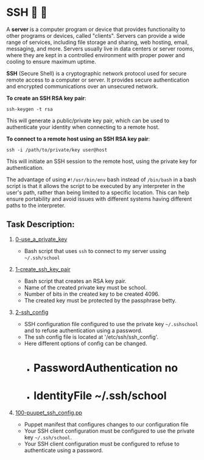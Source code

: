 # SSH :page_with_curl: :key:
A **server** is a computer program or device that provides functionality to other programs or devices, called "clients". Servers can provide a wide range of services, including file storage and sharing, web hosting, email, messaging, and more.
Servers usually live in data centers or server rooms, where they are kept in a controlled environment with proper power and cooling to ensure maximum uptime.

**SSH** (Secure Shell) is a cryptographic network protocol used for secure remote access to a computer or server. It provides secure authentication and encrypted communications over an unsecured network.

**To create an SSH RSA key pair**:
```
ssh-keygen -t rsa
```
This will generate a public/private key pair, which can be used to authenticate your identity when connecting to a remote host.

**To connect to a remote host using an SSH RSA key pair**:
```
ssh -i /path/to/private/key user@host
```
This will initiate an SSH session to the remote host, using the private key for authentication.

The advantage of using `#!/usr/bin/env` bash instead of `/bin/bash` in a bash script is that it allows the script to be executed by any interpreter in the user's path, rather than being limited to a specific location. This can help ensure portability and avoid issues with different systems having different paths to the interpreter.

## Task Description:
1. [0-use_a_private_key](./0-use_a_private_key)
	- Bash script that uses `ssh` to connect to my server ussing `~/.ssh/school`

2. [1-create_ssh_key_pair](./1-create_ssh_key_pair)
	- Bash script that creates an RSA key pair.
	- Name of the created private key must be school.
	- Number of bits in the created key to be created 4096.
	- The created key must be protected by the passphrase betty.

3. [2-ssh_config](./2-ssh_config)
	- SSH configuration file configured to use the private key `~/.sshschool` and to refuse authentication using a password.
	- The ssh config file is located at '/etc/ssh/ssh_config'.
	- Here different options of config can be changed. 
		* # PasswordAuthentication no
		* # IdentityFile ~/.ssh/school

4. [100-puupet_ssh_config.pp](./100-puupet_ssh_config.pp)
	- Puppet manifest that configures changes to our configuration file
	- Your SSH client configuration must be configured to use the private key `~/.ssh/school`.
	- Your SSH client configuration must be configured to refuse to authenticate using a password.